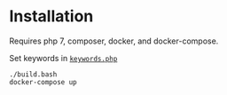 # Installation

Requires php 7, composer, docker, and docker-compose.

Set keywords in [`keywords.php`][1]

    ./build.bash
    docker-compose up

[1]:./keywords.php
